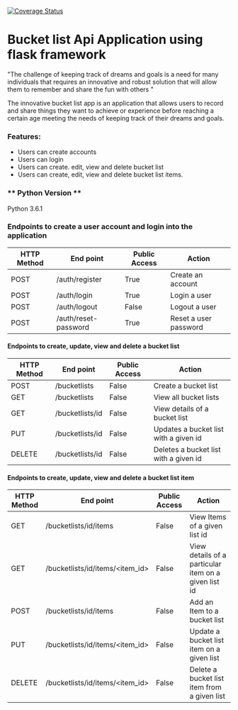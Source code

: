 [![Coverage Status](https://coveralls.io/repos/github/freshprincekla/Bucketlist-api/badge.svg?branch=master)](https://coveralls.io/github/freshprincekla/Bucketlist-api?branch=master)

# Bucket list Api Application using flask framework

"The challenge of keeping track of dreams and goals is a need for many individuals that
requires an innovative and robust solution that will allow them to remember and share
the fun with others "

The innovative bucket list app is an application that allows users  to record and share
things they want to achieve or experience before reaching a certain age meeting the needs
of keeping track of their dreams and goals.

### Features:
* Users can create accounts
* Users can login
* Users can create. edit, view and delete bucket list
* Users can create, edit, view and delete bucket list items.

### ** Python Version **

Python 3.6.1

### Endpoints to create a user account and login into the application
HTTP Method|End point | Public Access|Action
-----------|----------|--------------|------
POST | /auth/register | True | Create an account
POST | /auth/login | True | Login a user
POST | /auth/logout | False | Logout a user
POST | /auth/reset-password | True | Reset a user password

#### Endpoints to create, update, view and delete a bucket list
HTTP Method|End point | Public Access|Action
-----------|----------|--------------|------
POST | /bucketlists | False | Create a bucket list
GET | /bucketlists | False | View all bucket lists
GET | /bucketlists/id | False | View details of a bucket list
PUT | /bucketlists/id | False | Updates a bucket list with a given id
DELETE | /bucketlists/id | False | Deletes a bucket list with a given id

#### Endpoints to create, update, view and delete a bucket list item
HTTP Method|End point | Public Access|Action
-----------|----------|--------------|------
GET | /bucketlists/id/items | False | View Items of a given list id
GET | /bucketlists/id/items/<item_id> | False | View details of a particular item on a given list id
POST | /bucketlists/id/items | False | Add an Item to a bucket list
PUT | /bucketlists/id/items/<item_id> | False | Update a bucket list item on a given list
DELETE | /bucketlists/id/items/<item_id> | False | Delete a bucket list item from a given list